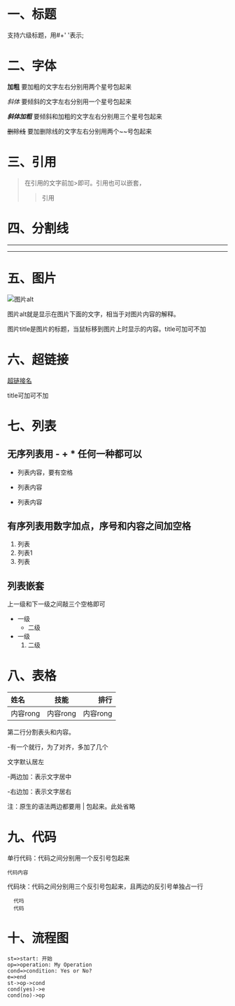 # 一、标题
支持六级标题，用#+' '表示;
# 二、字体
**加粗** 要加粗的文字左右分别用两个星号包起来

*斜体* 要倾斜的文字左右分别用一个星号包起来

***斜体加粗***  要倾斜和加粗的文字左右分别用三个星号包起来

~~删除线~~ 要加删除线的文字左右分别用两个~~号包起来
# 三、引用
>在引用的文字前加>即可。引用也可以嵌套，
>>引用 
# 四、分割线
---
***
# 五、图片
![图片alt](图片地址 "图片title")

图片alt就是显示在图片下面的文字，相当于对图片内容的解释。

图片title是图片的标题，当鼠标移到图片上时显示的内容。title可加可不加
# 六、超链接
[超链接名](超链接地址 "超链接title")

title可加可不加
# 七、列表
## 无序列表用 - + * 任何一种都可以
- 列表内容，要有空格
+ 列表内容
* 列表内容

## 有序列表用数字加点，序号和内容之间加空格
1. 列表
3. 列表1
2. 列表

## 列表嵌套
上一级和下一级之间敲三个空格即可
+ 一级
   + 二级
+ 一级
   1. 二级

# 八、表格

姓名|技能|排行
:---|:--:|---:
内容rong |内容rong|内容rong

第二行分割表头和内容。

-有一个就行，为了对齐，多加了几个

文字默认居左

-两边加：表示文字居中

-右边加：表示文字居右

注：原生的语法两边都要用 | 包起来。此处省略

# 九、代码
单行代码：代码之间分别用一个反引号包起来

`代码内容`

代码块：代码之间分别用三个反引号包起来，且两边的反引号单独占一行
```
  代吗
  代码
```

# 十、流程图

```flow
st=>start: 开始
op=>operation: My Operation
cond=>condition: Yes or No?
e=>end
st->op->cond
cond(yes)->e
cond(no)->op
```